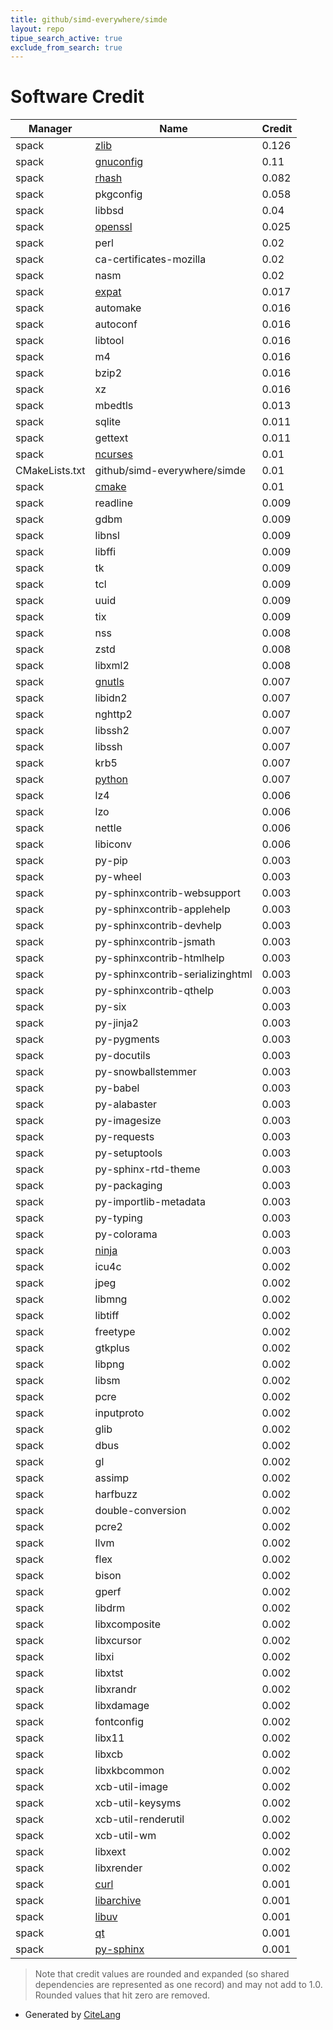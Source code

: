 ```yaml
---
title: github/simd-everywhere/simde
layout: repo
tipue_search_active: true
exclude_from_search: true
---
```

# Software Credit

|Manager|Name|Credit|
|-------|----|------|
|spack|[zlib](https://zlib.net)|0.126|
|spack|[gnuconfig](https://www.gnu.org/software/config/)|0.11|
|spack|[rhash](https://sourceforge.net/projects/rhash/)|0.082|
|spack|pkgconfig|0.058|
|spack|libbsd|0.04|
|spack|[openssl](https://www.openssl.org)|0.025|
|spack|perl|0.02|
|spack|ca-certificates-mozilla|0.02|
|spack|nasm|0.02|
|spack|[expat](https://libexpat.github.io/)|0.017|
|spack|automake|0.016|
|spack|autoconf|0.016|
|spack|libtool|0.016|
|spack|m4|0.016|
|spack|bzip2|0.016|
|spack|xz|0.016|
|spack|mbedtls|0.013|
|spack|sqlite|0.011|
|spack|gettext|0.011|
|spack|[ncurses](https://invisible-island.net/ncurses/ncurses.html)|0.01|
|CMakeLists.txt|github/simd-everywhere/simde|0.01|
|spack|[cmake](https://www.cmake.org)|0.01|
|spack|readline|0.009|
|spack|gdbm|0.009|
|spack|libnsl|0.009|
|spack|libffi|0.009|
|spack|tk|0.009|
|spack|tcl|0.009|
|spack|uuid|0.009|
|spack|tix|0.009|
|spack|nss|0.008|
|spack|zstd|0.008|
|spack|libxml2|0.008|
|spack|[gnutls](https://www.gnutls.org)|0.007|
|spack|libidn2|0.007|
|spack|nghttp2|0.007|
|spack|libssh2|0.007|
|spack|libssh|0.007|
|spack|krb5|0.007|
|spack|[python](https://www.python.org/)|0.007|
|spack|lz4|0.006|
|spack|lzo|0.006|
|spack|nettle|0.006|
|spack|libiconv|0.006|
|spack|py-pip|0.003|
|spack|py-wheel|0.003|
|spack|py-sphinxcontrib-websupport|0.003|
|spack|py-sphinxcontrib-applehelp|0.003|
|spack|py-sphinxcontrib-devhelp|0.003|
|spack|py-sphinxcontrib-jsmath|0.003|
|spack|py-sphinxcontrib-htmlhelp|0.003|
|spack|py-sphinxcontrib-serializinghtml|0.003|
|spack|py-sphinxcontrib-qthelp|0.003|
|spack|py-six|0.003|
|spack|py-jinja2|0.003|
|spack|py-pygments|0.003|
|spack|py-docutils|0.003|
|spack|py-snowballstemmer|0.003|
|spack|py-babel|0.003|
|spack|py-alabaster|0.003|
|spack|py-imagesize|0.003|
|spack|py-requests|0.003|
|spack|py-setuptools|0.003|
|spack|py-sphinx-rtd-theme|0.003|
|spack|py-packaging|0.003|
|spack|py-importlib-metadata|0.003|
|spack|py-typing|0.003|
|spack|py-colorama|0.003|
|spack|[ninja](https://ninja-build.org/)|0.003|
|spack|icu4c|0.002|
|spack|jpeg|0.002|
|spack|libmng|0.002|
|spack|libtiff|0.002|
|spack|freetype|0.002|
|spack|gtkplus|0.002|
|spack|libpng|0.002|
|spack|libsm|0.002|
|spack|pcre|0.002|
|spack|inputproto|0.002|
|spack|glib|0.002|
|spack|dbus|0.002|
|spack|gl|0.002|
|spack|assimp|0.002|
|spack|harfbuzz|0.002|
|spack|double-conversion|0.002|
|spack|pcre2|0.002|
|spack|llvm|0.002|
|spack|flex|0.002|
|spack|bison|0.002|
|spack|gperf|0.002|
|spack|libdrm|0.002|
|spack|libxcomposite|0.002|
|spack|libxcursor|0.002|
|spack|libxi|0.002|
|spack|libxtst|0.002|
|spack|libxrandr|0.002|
|spack|libxdamage|0.002|
|spack|fontconfig|0.002|
|spack|libx11|0.002|
|spack|libxcb|0.002|
|spack|libxkbcommon|0.002|
|spack|xcb-util-image|0.002|
|spack|xcb-util-keysyms|0.002|
|spack|xcb-util-renderutil|0.002|
|spack|xcb-util-wm|0.002|
|spack|libxext|0.002|
|spack|libxrender|0.002|
|spack|[curl](https://curl.se/)|0.001|
|spack|[libarchive](https://www.libarchive.org)|0.001|
|spack|[libuv](https://libuv.org)|0.001|
|spack|[qt](https://qt.io)|0.001|
|spack|[py-sphinx](https://www.sphinx-doc.org/en/master/)|0.001|


> Note that credit values are rounded and expanded (so shared dependencies are represented as one record) and may not add to 1.0. Rounded values that hit zero are removed.


- Generated by [CiteLang](https://github.com/vsoch/citelang)
